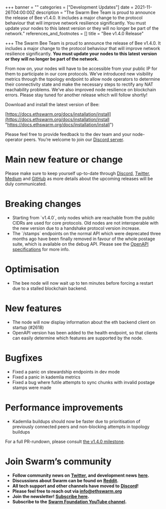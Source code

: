 +++
banner = ""
categories = ["Development Updates"]
date = 2021-11-26T04:00:00Z
description = "The Swarm Bee Team is proud to announce the release of Bee v1.4.0. It includes a major change to the protocol behaviour that will improve network resilience significantly. You must update your nodes to this latest version or they will no longer be part of the network."
references_and_footnotes = []
title = "Bee v1.4.0 Release"

+++
The Swarm Bee Team is proud to announce the release of Bee v1.4.0. It includes a major change to the protocol behaviour that will improve network resilience significantly. **You must update your nodes to this latest version or they will no longer be part of the network.**

From now on, your nodes will have to be accessible from your public IP for them to participate in our core protocols. We’ve introduced new visibility metrics through the topology endpoint to allow node operators to determine their connectivity state and make the necessary steps to rectify any NAT reachability problems. We’ve also improved node resilience on blockchain errors. Please stay tuned for another release which will follow shortly!

Download and install the latest version of Bee:

[https://docs.ethswarm.org/docs/installation/install](https://docs.ethswarm.org/docs/installation/install "https://docs.ethswarm.org/docs/installation/install")

Please feel free to provide feedback to the dev team and your node-operator peers. You’re welcome to join our [Discord server](https://discord.gg/bpQ3sUpHBm).

# Main new feature or change

Please make sure to keep yourself up-to-date through [Discord](https://discord.com/invite/bpQ3sUpHBm), [Twitter](https://twitter.com/ethswarm), [Medium](https://medium.com/ethereum-swarm) and [GitHub](https://github.com/ethersphere) as more details about the upcoming releases will be duly communicated.

# Breaking changes

* Starting from \`v1.4.0\`, only nodes which are reachable from the public CIDRs are used for core protocols. Old nodes are not interoperable with the new version due to a handshake protocol version increase.
* The \`/stamps\` endpoints on the normal API which were deprecated three months ago have been finally removed in favour of the whole postage suite, which is available on the debug API. Please see the [OpenAPI specifications](https://docs.ethswarm.org/debug-api/) for more info.

# Optimisation

* The bee node will now wait up to ten minutes before forcing a restart due to a stalled blockchain backend.

# New features

* The node will now display information about the eth backend client on startup (#2618)
* OpenAPI version has been added to the health endpoint, so that clients can easily determine which features are supported by the node.

# Bugfixes

* Fixed a panic on stewardship endpoints in dev mode
* Fixed a panic in kademlia metrics
* Fixed a bug where futile attempts to sync chunks with invalid postage stamps were made

# Performance improvements

* Kademlia buildups should now be faster due to prioritisation of previously connected peers and non-blocking attempts in topology buildups

For a full PR-rundown, please consult [the v1.4.0 milestone](https://github.com/ethersphere/bee/milestone/9).

# Join Swarm’s community

* **Follow community news on** [**Twitter**](https://twitter.com/ethswarmhive)**, and development news** [**here**](https://twitter.com/ethswarm)**.**
* **Discussions about Swarm can be found on** [**Reddit**](https://www.reddit.com/r/ethswarm/)**.**
* **All tech support and other channels have moved to** [**Discord**](https://discord.gg/wdghaQsGq5)**!**
* **Please feel free to reach out via info@ethswarm.org**
* **Join the newsletter!** [**Subscribe here**](https://www.ethswarm.org/newsletter.html)**.**
* **Subscribe to the** [**Swarm Foundation YouTube channel**](https://www.youtube.com/channel/UCu6ywn9MTqdREuE6xuRkskA/videos)**.**